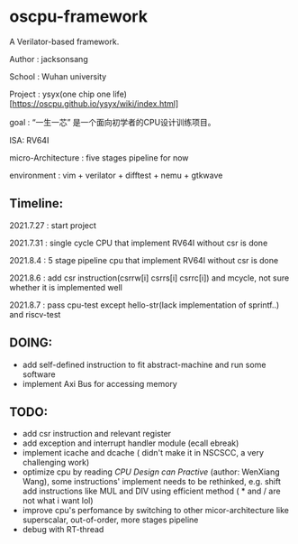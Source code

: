 # oscpu-framework
A Verilator-based framework.

Author : jacksonsang

School : Wuhan university

Project : ysyx(one chip one life)[https://oscpu.github.io/ysyx/wiki/index.html]

goal : “一生一芯” 是一个面向初学者的CPU设计训练项目。

ISA: RV64I

micro-Architecture : five stages pipeline for now

environment : vim + verilator + difftest + nemu + gtkwave

## Timeline:
2021.7.27 : start project

2021.7.31 : single cycle CPU that implement RV64I without csr is done

2021.8.4  : 5 stage pipeline cpu that implement RV64I without csr is done

2021.8.6  : add csr instruction(csrrw[i] csrrs[i] csrrc[i]) and mcycle, not sure whether it is implemented well

2021.8.7  : pass cpu-test except hello-str(lack implementation of sprintf..) and riscv-test

## DOING:
* add self-defined instruction to fit abstract-machine and run some software
* implement Axi Bus for accessing memory
## TODO:
* add csr instruction and relevant register
* add exception and interrupt handler module (ecall ebreak)
* implement icache and dcache ( didn't make it in NSCSCC, a very challenging work)
* optimize cpu by reading *CPU Design can Practive* (author: WenXiang Wang), some instructions' implement needs to be rethinked, e.g. shift
 add instructions like MUL and DIV using efficient method ( * and / are not what i want lol)
* improve cpu's perfomance by switching to other micor-architecture like superscalar, out-of-order, more stages pipeline
* debug with RT-thread
	

